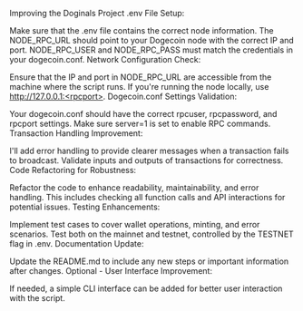 Improving the Doginals Project
.env File Setup:

Make sure that the .env file contains the correct node information.
The NODE_RPC_URL should point to your Dogecoin node with the correct IP and port.
NODE_RPC_USER and NODE_RPC_PASS must match the credentials in your dogecoin.conf.
Network Configuration Check:

Ensure that the IP and port in NODE_RPC_URL are accessible from the machine where the script runs.
If you're running the node locally, use http://127.0.0.1:<rpcport>.
Dogecoin.conf Settings Validation:

Your dogecoin.conf should have the correct rpcuser, rpcpassword, and rpcport settings.
Make sure server=1 is set to enable RPC commands.
Transaction Handling Improvement:

I'll add error handling to provide clearer messages when a transaction fails to broadcast.
Validate inputs and outputs of transactions for correctness.
Code Refactoring for Robustness:

Refactor the code to enhance readability, maintainability, and error handling.
This includes checking all function calls and API interactions for potential issues.
Testing Enhancements:

Implement test cases to cover wallet operations, minting, and error scenarios.
Test both on the mainnet and testnet, controlled by the TESTNET flag in .env.
Documentation Update:

Update the README.md to include any new steps or important information after changes.
Optional - User Interface Improvement:

If needed, a simple CLI interface can be added for better user interaction with the script.
